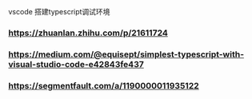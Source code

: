 vscode 搭建typescript调试环境

### https://zhuanlan.zhihu.com/p/21611724
### https://medium.com/@equisept/simplest-typescript-with-visual-studio-code-e42843fe437
### https://segmentfault.com/a/1190000011935122
